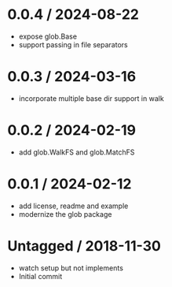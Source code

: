 # 0.0.4 / 2024-08-22

- expose glob.Base
- support passing in file separators

# 0.0.3 / 2024-03-16

- incorporate multiple base dir support in walk

# 0.0.2 / 2024-02-19

- add glob.WalkFS and glob.MatchFS

# 0.0.1 / 2024-02-12

- add license, readme and example
- modernize the glob package

# Untagged / 2018-11-30

- watch setup but not implements
- Initial commit
